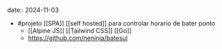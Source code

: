 date:: 2024-11-03

- #projeto [[SPA]] [[self hosted]] para controlar horario de bater ponto
	- [[Alpine JS]] [[Tailwind CSS]] [[Go]]
	- https://github.com/neninja/batesul